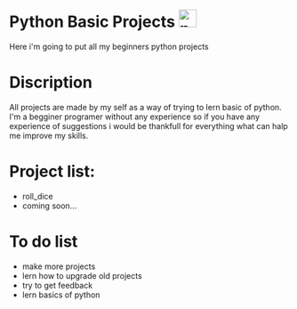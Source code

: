 # Python Basic Projects <a href="https://emoji.gg/emoji/1887_python"><img src="https://cdn3.emoji.gg/emojis/1887_python.png" width="32px" height="32px" alt="python"></a>
Here i'm going to put all my beginners python projects
# Discription
All projects are made by my self as a way of trying to lern basic of python. I'm a begginer programer without any experience so if you have any experience of suggestions i would be thankfull for everything what can halp me improve my skills.
# Project list:
- roll_dice
- coming soon...
# To do list
- make more projects
- lern how to upgrade old projects
- try to get feedback
- lern basics of python
